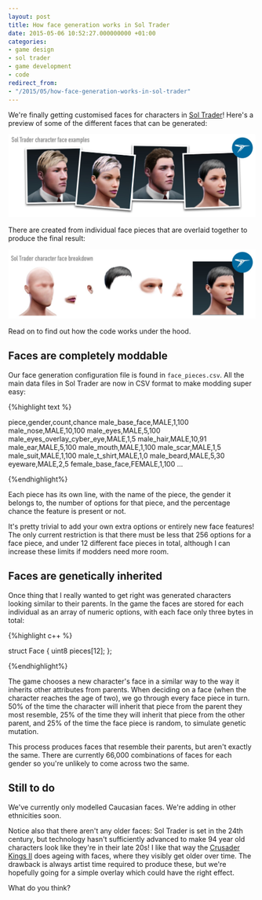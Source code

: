 ```yaml
---
layout: post
title: How face generation works in Sol Trader
date: 2015-05-06 10:52:27.000000000 +01:00
categories:
- game design
- sol trader
- game development
- code
redirect_from:
- "/2015/05/how-face-generation-works-in-sol-trader"
---
```

We're finally getting customised faces for characters in [Sol Trader](http://soltrader.net)! Here's a preview of some of the different faces that can be generated:

![Face piece selection](/files/sol-trader-face-preview.jpg)

There are created from individual face pieces that are overlaid together to produce the final result:

![Face piece selection](/files/sol-trader-face-breakdown.jpg)

Read on to find out how the code works under the hood.

## Faces are completely moddable

Our face generation configuration file is found in `face_pieces.csv`. All the main data files in Sol Trader are now in CSV format to make modding super easy:

{%highlight text %}

piece,gender,count,chance
male_base_face,MALE,1,100
male_nose,MALE,10,100
male_eyes,MALE,5,100
male_eyes_overlay_cyber_eye,MALE,1,5
male_hair,MALE,10,91
male_ear,MALE,5,100
male_mouth,MALE,1,100
male_scar,MALE,1,5
male_suit,MALE,1,100
male_t_shirt,MALE,1,0
male_beard,MALE,5,30
eyeware,MALE,2,5
female_base_face,FEMALE,1,100
...

{%endhighlight%}

Each piece has its own line, with the name of the piece, the gender it belongs to, the number of options for that piece, and the percentage chance the feature is present or not.

It's pretty trivial to add your own extra options or entirely new face features! The only current restriction is that there must be less that 256 options for a face piece, and under 12 different face pieces in total, although I can increase these limits if modders need more room.

## Faces are genetically inherited

Once thing that I really wanted to get right was generated characters looking similar to their parents. In the game the faces are stored for each individual as an array of numeric options, with each face only three bytes in total:

{%highlight c++ %}

struct Face {
  uint8 pieces[12];
};

{%endhighlight%}

The game chooses a new character's face in a similar way to the way it inherits other attributes from parents.  When deciding on a face (when the character reaches the age of two), we go through every face piece in turn. 50% of the time the character will inherit that piece from the parent they most resemble, 25% of the time they will inherit that piece from the other parent, and 25% of the time the face piece is random, to simulate genetic mutation.

This process produces faces that resemble their parents, but aren't exactly the same. There are currently 66,000 combinations of faces for each gender so you're unlikely to come across two the same.

## Still to do

We've currently only modelled Caucasian faces. We're adding in other ethnicities soon.

Notice also that there aren't any older faces: Sol Trader is set in the 24th century, but technology hasn't sufficiently advanced to make 94 year old characters look like they're in their late 20s!  I like that way the [Crusader Kings II](http://www.crusaderkings.com) does ageing with faces, where they visibly get older over time. The drawback is always artist time required to produce these, but we're hopefully going for a simple overlay which could have the right effect.

What do you think?
